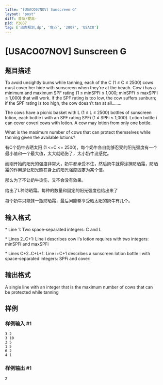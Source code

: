 ```yaml
---
title: "[USACO07NOV] Sunscreen G"
layout: "post"
diff: 普及/提高-
pid: P2887
tag: ['动态规划,dp', '贪心', '2007', 'USACO']
---
```

# [USACO07NOV] Sunscreen G
## 题目描述

To avoid unsightly burns while tanning, each of the C (1 ≤ C ≤ 2500) cows must cover her hide with sunscreen when they're at the beach. Cow i has a minimum and maximum SPF rating (1 ≤ minSPFi ≤ 1,000; minSPFi ≤ maxSPFi ≤ 1,000) that will work. If the SPF rating is too low, the cow suffers sunburn; if the SPF rating is too high, the cow doesn't tan at all........

The cows have a picnic basket with L (1 ≤ L ≤ 2500) bottles of sunscreen lotion, each bottle i with an SPF rating SPFi (1 ≤ SPFi ≤ 1,000). Lotion bottle i can cover coveri cows with lotion. A cow may lotion from only one bottle.

What is the maximum number of cows that can protect themselves while tanning given the available lotions?

有C个奶牛去晒太阳 (1 <=C <= 2500)，每个奶牛各自能够忍受的阳光强度有一个最小值和一个最大值，太大就晒伤了，太小奶牛没感觉。

而刚开始的阳光的强度非常大，奶牛都承受不住，然后奶牛就得涂抹防晒霜，防晒霜的作用是让阳光照在身上的阳光强度固定为某个值。

那么为了不让奶牛烫伤，又不会没有效果。

给出了L种防晒霜。每种的数量和固定的阳光强度也给出来了

每个奶牛只能抹一瓶防晒霜，最后问能够享受晒太阳的奶牛有几个。

## 输入格式

\* Line 1: Two space-separated integers: C and L

\* Lines 2..C+1: Line i describes cow i's lotion requires with two integers: minSPFi and maxSPFi

\* Lines C+2..C+L+1: Line i+C+1 describes a sunscreen lotion bottle i with space-separated integers: SPFi and coveri

## 输出格式

A single line with an integer that is the maximum number of cows that can be protected while tanning

## 样例

### 样例输入 #1
```
3 2
3 10
2 5
1 5
6 2
4 1
```
### 样例输出 #1
```
2
```
